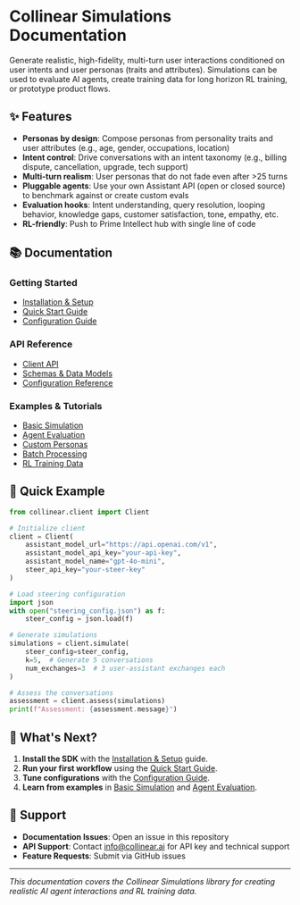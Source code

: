 # Collinear Simulations Documentation

Generate realistic, high-fidelity, multi-turn user interactions conditioned on user intents and user personas (traits and attributes). Simulations can be used to evaluate AI agents, create training data for long horizon RL training, or prototype product flows.

## ✨ Features

- **Personas by design**: Compose personas from personality traits and user attributes (e.g., age, gender, occupations, location)
- **Intent control**: Drive conversations with an intent taxonomy (e.g., billing dispute, cancellation, upgrade, tech support)
- **Multi-turn realism**: User personas that do not fade even after >25 turns
- **Pluggable agents**: Use your own Assistant API (open or closed source) to benchmark against or create custom evals
- **Evaluation hooks**: Intent understanding, query resolution, looping behavior, knowledge gaps, customer satisfaction, tone, empathy, etc.
- **RL-friendly**: Push to Prime Intellect hub with single line of code

## 📚 Documentation

### Getting Started
- [Installation & Setup](getting-started/installation.md)
- [Quick Start Guide](getting-started/quick-start.md)
- [Configuration Guide](getting-started/configuration.md)

### API Reference
- [Client API](api/client.md)
- [Schemas & Data Models](api/schemas.md)
- [Configuration Reference](api/configuration.md)

### Examples & Tutorials
- [Basic Simulation](examples/basic-simulation.md)
- [Agent Evaluation](examples/agent-evaluation.md)
- [Custom Personas](examples/custom-personas.md)
- [Batch Processing](examples/batch-processing.md)
- [RL Training Data](examples/rl-training.md)

## 🚀 Quick Example

```python
from collinear.client import Client

# Initialize client
client = Client(
    assistant_model_url="https://api.openai.com/v1",
    assistant_model_api_key="your-api-key",
    assistant_model_name="gpt-4o-mini",
    steer_api_key="your-steer-key"
)

# Load steering configuration
import json
with open("steering_config.json") as f:
    steer_config = json.load(f)

# Generate simulations
simulations = client.simulate(
    steer_config=steer_config,
    k=5,  # Generate 5 conversations
    num_exchanges=3  # 3 user-assistant exchanges each
)

# Assess the conversations
assessment = client.assess(simulations)
print(f"Assessment: {assessment.message}")
```

## 📖 What's Next?

1. **Install the SDK** with the [Installation & Setup](getting-started/installation.md) guide.
2. **Run your first workflow** using the [Quick Start Guide](getting-started/quick-start.md).
3. **Tune configurations** with the [Configuration Guide](getting-started/configuration.md).
4. **Learn from examples** in [Basic Simulation](examples/basic-simulation.md) and [Agent Evaluation](examples/agent-evaluation.md).

## 🤝 Support

- **Documentation Issues**: Open an issue in this repository
- **API Support**: Contact info@collinear.ai for API key and technical support
- **Feature Requests**: Submit via GitHub issues

---

*This documentation covers the Collinear Simulations library for creating realistic AI agent interactions and RL training data.*
